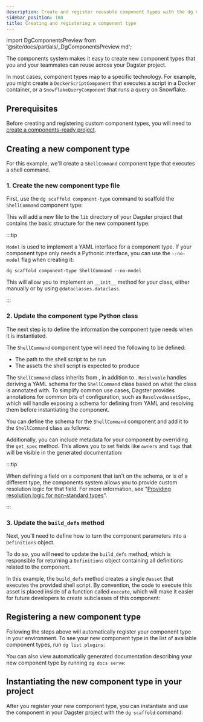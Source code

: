 ```yaml
---
description: Create and register reusable component types with the dg CLI.
sidebar_position: 100
title: Creating and registering a component type
---
```


import DgComponentsPreview from '@site/docs/partials/\_DgComponentsPreview.md';

<DgComponentsPreview />

The components system makes it easy to create new component types that you and your teammates can reuse across your Dagster project.

In most cases, component types map to a specific technology. For example, you might create a `DockerScriptComponent` that executes a script in a Docker container, or a `SnowflakeQueryComponent` that runs a query on Snowflake.

## Prerequisites

Before creating and registering custom component types, you will need to [create a components-ready project](/guides/labs/dg/creating-a-project).

## Creating a new component type

For this example, we'll create a `ShellCommand` component type that executes a shell command.

### 1. Create the new component type file

First, use the `dg scaffold component-type` command to scaffold the `ShellCommand` component type:

<CliInvocationExample path="docs_snippets/docs_snippets/guides/components/shell-script-component/1-dg-scaffold-shell-command.txt" />

This will add a new file to the `lib` directory of your Dagster project that contains the basic structure for the new component type:

<CodeExample
  path="docs_snippets/docs_snippets/guides/components/shell-script-component/2-shell-command-empty.py"
  language="python"
  title="my_component_library/lib/shell_command.py"
/>

:::tip

`Model` is used to implement a YAML interface for a component type. If your component type only needs a Pythonic interface, you can use the `--no-model` flag when creating it:

```
dg scaffold component-type ShellCommand --no-model
```

This will allow you to implement an `__init__` method for your class, either manually or by using `@dataclasses.dataclass`.

:::

### 2. Update the component type Python class

The next step is to define the information the component type needs when it is instantiated.

The `ShellCommand` component type will need the following to be defined:

- The path to the shell script to be run
- The assets the shell script is expected to produce

The `ShellCommand` class inherits from <PyObject section="resolved" module="dagster" object="Resolvable" />, in addition to <PyObject section="resolved" module="dagster" object="Component" />. `Resolvable` handles deriving a YAML schema for the `ShellCommand` class based on what the class is annotated with. To simplify common use cases, Dagster provides annotations for common bits of configuration, such as `ResolvedAssetSpec`, which will handle exposing a schema for defining <PyObject section="assets" module="dagster" object="AssetSpec" pluralize /> from YAML and resolving them before instantiating the component.

You can define the schema for the `ShellCommand` component and add it to the `ShellCommand` class as follows:

<CodeExample
  path="docs_snippets/docs_snippets/guides/components/shell-script-component/with-config-schema.py"
  language="python"
  title="my_component_library/lib/shell_command.py"
  />

Additionally, you can include metadata for your component by overriding the `get_spec` method. This allows you to set fields like `owners` and `tags` that will be visible in the generated documentation:

<CodeExample
  path="docs_snippets/docs_snippets/guides/components/shell-script-component/with-config-schema-meta.py"
  language="python"
  title="my_component_library/lib/shell_command.py"
  />

:::tip

When defining a field on a component that isn't on the schema, or is of a different type, the components system allows you to provide custom resolution logic for that field. For more information, see "[Providing resolution logic for non-standard types](/guides/labs/components/creating-new-component-types/configuring-custom-scaffolding#advanced-providing-resolution-logic-for-non-standard-types)".

:::

### 3. Update the `build_defs` method

Next, you'll need to define how to turn the component parameters into a `Definitions` object.

To do so, you will need to update the `build_defs` method, which is responsible for returning a `Definitions` object containing all definitions related to the component.

In this example, the `build_defs` method creates a single `@asset` that executes the provided shell script. By convention, the code to execute this asset is placed inside of a function called `execute`, which will make it easier for future developers to create subclasses of this component:

<CodeExample
  path="docs_snippets/docs_snippets/guides/components/shell-script-component/with-build-defs.py"
  language="python"
  title="my_component_library/lib/shell_command.py"
/>

## Registering a new component type

Following the steps above will automatically register your component type in your environment. To see your new component type in the list of available component types, run `dg list plugins`:

<CliInvocationExample path="docs_snippets/docs_snippets/guides/components/shell-script-component/3-dg-list-plugins.txt" />

You can also view automatically generated documentation describing your new component type by running `dg docs serve`:

<CliInvocationExample contents="dg docs serve" />

## Instantiating the new component type in your project

After you register your new component type, you can instantiate and use the component in your Dagster project with the `dg scaffold` command:

<CliInvocationExample path="docs_snippets/docs_snippets/guides/components/shell-script-component/4-scaffold-instance-of-component.txt" />
